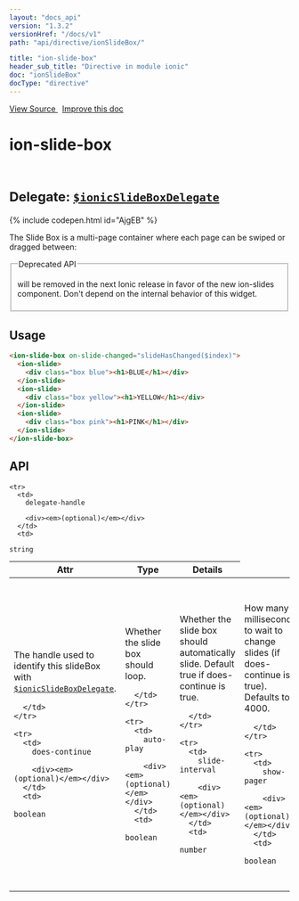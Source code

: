 ```yaml
---
layout: "docs_api"
version: "1.3.2"
versionHref: "/docs/v1"
path: "api/directive/ionSlideBox/"

title: "ion-slide-box"
header_sub_title: "Directive in module ionic"
doc: "ionSlideBox"
docType: "directive"
---
```


<div class="improve-docs">
<a href='http://github.com/driftyco/ionic/tree/1.x/js/angular/directive/slideBox.js#L2'>
View Source
</a>
&nbsp;
<a href='http://github.com/driftyco/ionic/edit/1.x/js/angular/directive/slideBox.js#L2'>
Improve this doc
</a>
</div>




<h1 class="api-title">

ion-slide-box



<br/>
<small>
Delegate: <a href="/docs/api/service/$ionicSlideBoxDelegate/"><code>$ionicSlideBoxDelegate</code></a>
</small>

</h1>


{% include codepen.html id="AjgEB" %}




The Slide Box is a multi-page container where each page can be swiped or dragged between:



<fieldset class="deprecated">
<legend>Deprecated API</legend>
<p>will be removed in the next Ionic release in favor of the new ion-slides component.
Don&#39;t depend on the internal behavior of this widget.</p>

</fieldset>







<h2 id="usage">Usage</h2>

```html
<ion-slide-box on-slide-changed="slideHasChanged($index)">
  <ion-slide>
    <div class="box blue"><h1>BLUE</h1></div>
  </ion-slide>
  <ion-slide>
    <div class="box yellow"><h1>YELLOW</h1></div>
  </ion-slide>
  <ion-slide>
    <div class="box pink"><h1>PINK</h1></div>
  </ion-slide>
</ion-slide-box>
```


<h2 id="api" style="clear:both;">API</h2>

<table class="table" style="margin:0;">
  <thead>
    <tr>
      <th>Attr</th>
      <th>Type</th>
      <th>Details</th>
    </tr>
  </thead>
  <tbody>
    
    <tr>
      <td>
        delegate-handle
        
        <div><em>(optional)</em></div>
      </td>
      <td>
        
  <code>string</code>
      </td>
      <td>
        <p>The handle used to identify this slideBox
with <a href="/docs/api/service/$ionicSlideBoxDelegate/"><code>$ionicSlideBoxDelegate</code></a>.</p>

        
      </td>
    </tr>
    
    <tr>
      <td>
        does-continue
        
        <div><em>(optional)</em></div>
      </td>
      <td>
        
  <code>boolean</code>
      </td>
      <td>
        <p>Whether the slide box should loop.</p>

        
      </td>
    </tr>
    
    <tr>
      <td>
        auto-play
        
        <div><em>(optional)</em></div>
      </td>
      <td>
        
  <code>boolean</code>
      </td>
      <td>
        <p>Whether the slide box should automatically slide. Default true if does-continue is true.</p>

        
      </td>
    </tr>
    
    <tr>
      <td>
        slide-interval
        
        <div><em>(optional)</em></div>
      </td>
      <td>
        
  <code>number</code>
      </td>
      <td>
        <p>How many milliseconds to wait to change slides (if does-continue is true). Defaults to 4000.</p>

        
      </td>
    </tr>
    
    <tr>
      <td>
        show-pager
        
        <div><em>(optional)</em></div>
      </td>
      <td>
        
  <code>boolean</code>
      </td>
      <td>
        <p>Whether a pager should be shown for this slide box. Accepts expressions via <code>show-pager=&quot;{{shouldShow()}}&quot;</code>. Defaults to true.</p>

        
      </td>
    </tr>
    
    <tr>
      <td>
        pager-click
        
        <div><em>(optional)</em></div>
      </td>
      <td>
        
  <code>expression</code>
      </td>
      <td>
        <p>Expression to call when a pager is clicked (if show-pager is true). Is passed the &#39;index&#39; variable.</p>

        
      </td>
    </tr>
    
    <tr>
      <td>
        on-slide-changed
        
        <div><em>(optional)</em></div>
      </td>
      <td>
        
  <code>expression</code>
      </td>
      <td>
        <p>Expression called whenever the slide is changed.  Is passed an &#39;$index&#39; variable.</p>

        
      </td>
    </tr>
    
    <tr>
      <td>
        active-slide
        
        <div><em>(optional)</em></div>
      </td>
      <td>
        
  <code>expression</code>
      </td>
      <td>
        <p>Model to bind the current slide index to.</p>

        
      </td>
    </tr>
    
  </tbody>
</table>









